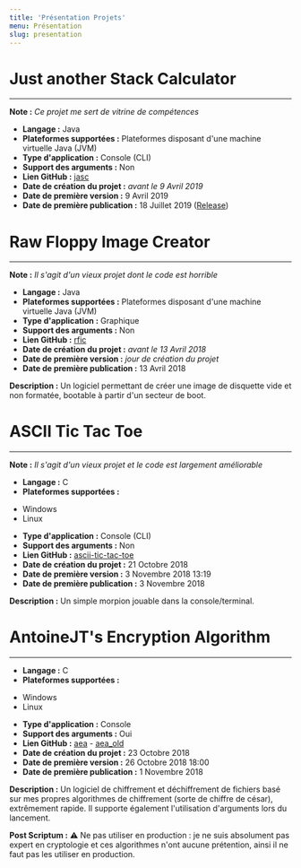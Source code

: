 ```yaml
---
title: 'Présentation Projets'
menu: Présentation
slug: presentation
---
```


# Just another Stack Calculator
___
**Note :** _Ce projet me sert de vitrine de compétences_
* **Langage :** Java
* **Plateformes supportées :** Plateformes disposant d'une machine virtuelle Java (JVM)
* **Type d'application :** Console (CLI)
* **Support des arguments :** Non
* **Lien GitHub :** [jasc](https://github.com/AntoineJT/)
* **Date de création du projet :** _avant le 9 Avril 2019_
* **Date de première version :** 9 Avril 2019
* **Date de première publication :** 18 Juillet 2019 ([Release](https://github.com/AntoineJT/jasc/releases/tag/v0.3.5))

# Raw Floppy Image Creator
___
**Note :** _Il s'agit d'un vieux projet dont le code est horrible_
* **Langage :** Java
* **Plateformes supportées :** Plateformes disposant d'une machine virtuelle Java (JVM)
* **Type d'application :** Graphique
* **Support des arguments :** Non
* **Lien GitHub :** [rfic](https://github.com/AntoineJT/rfic)
* **Date de création du projet :** _avant le 13 Avril 2018_
* **Date de première version :** _jour de création du projet_
* **Date de première publication :** 13 Avril 2018

**Description :** Un logiciel permettant de créer une image de disquette vide et non formatée, bootable à partir d'un secteur de boot.

# ASCII Tic Tac Toe
___
**Note :** _Il s'agit d'un vieux projet et le code est largement améliorable_   
* **Langage :** C
* **Plateformes supportées :**
<ul>
    <li>Windows</li>
    <li>Linux</li>
</ul>

* **Type d'application :** Console (CLI)
* **Support des arguments :** Non
* **Lien GitHub :** [ascii-tic-tac-toe](https://github.com/AntoineJT/ascii-tic-tac-toe)
* **Date de création du projet :** 21 Octobre 2018
* **Date de première version :** 3 Novembre 2018 13:19
* **Date de première publication :** 3 Novembre 2018

**Description :** Un simple morpion jouable dans la console/terminal.

# AntoineJT's Encryption Algorithm
___
* **Langage :** C
* **Plateformes supportées :**
<ul>
    <li>Windows</li>
    <li>Linux</li>
</ul>

* **Type d'application :** Console
* **Support des arguments :** Oui
* **Lien GitHub :** [aea](https://github.com/AntoineJT/aea) - [aea_old](https://github.com/AntoineJT/aea_old)
* **Date de création du projet :** 23 Octobre 2018
* **Date de première version :** 26 Octobre 2018 18:00
* **Date de première publication :** 1 Novembre 2018

**Description :** Un logiciel de chiffrement et déchiffrement de fichiers basé sur mes propres algorithmes de chiffrement (sorte de chiffre de césar), extrêmement rapide. Il supporte également l'utilisation d'arguments lors du lancement. 

**Post Scriptum :** ⚠️ Ne pas utiliser en production : je ne suis absolument pas expert en cryptologie et ces algorithmes n'ont aucune prétention, ainsi il ne faut pas les utiliser en production.
